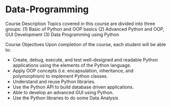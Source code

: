 # Data-Programming

Course Description
Topics covered in this course are divided into three groups: 
   (1) Basic of Python and OOP basics 
   (2) Advanced Python and OOP, GUI Development
   (3) Data Programming using Python

Course Objectives
Upon completion of the course, each student will be able to:

* Create, debug, execute, and test well-designed and readable Python applications using the elements of the Python 
   language.
* Apply OOP concepts (i.e. encapsulation, inheritance, and polymorphism) to implement Python classes.
* Understand and reuse Python libraries.
* Use the Python API to build database driven applications.
* Able to develop an advanced GUI using Python.
* Use the Python libraries to do some Data Analysis 
